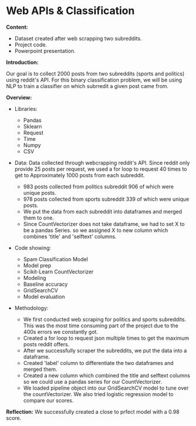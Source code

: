 # Web APIs & Classification


**Content:**

- Dataset created after web scrapping two subreddits.
- Project code.
- Powerpoint presentation.

**Introduction:**

Our goal is to collect 2000 posts from two subreddits (sports and politics) using reddit's API. For this binary classification problem, we will be using NLP to train a classifier on which subrredit a given post came from.

**Overview:**

- Libraries:
    - Pandas
    - Sklearn
    - Request
    - Time
    - Numpy
    - CSV
    
- Data: 
Data collected through webcrapping reddit's API. Since reddit only provide 25 posts per request, we used a for loop to request 40 times to get to Approximately 1000 posts from each subreddit. 
    - 983 posts collected from politics subreddit 906 of which were       unique posts.
    - 978 posts collected from sports subreddit 339 of which were       unique posts.
    - We put the data from each subreddit into dataframes and merged them to one.
    - Since CountVectorizer does not take dataframe, we had to set X to be a pandas Series. so we assigned       X to new column which combines 'title' and 'selftext' columns.
    
- Code showing:
    - Spam Classification Model
    - Model prep
    - Scikit-Learn CountVectorizer
    - Modeling
    - Baseline accuracy
    - GridSearchCV
    - Model evaluation    


- Methodology:

    - We first conducted web scraping for politics and sports subreddits. This was the most time consuming       part of the project due to the 400s errors we constantly got.
    - Created a for loop to request json multiple times to get the maximum posts reddit offers.
    - After we successfully scraper the subreddits, we put the data into a dataframe.
    - Created 'label' column to differentiate the two dataframes and merged them.
    - Created a new column which combined the title and selftext columns so we could use a pandas series         for our CountVectorizer.
    - We loaded pipeline object into our GridSearchCV model to tune over the countVectorizer. We also tried       logistic regression model to compare our scores.
    
    

      
**Reflection:**
We successfully created a close to prfect model with a 0.98 score.



 
